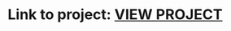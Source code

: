 # Link to project: <a href="https://yasharyanthecoder.github.io/22-SudoMax-Game.github.io/">VIEW PROJECT</a>
